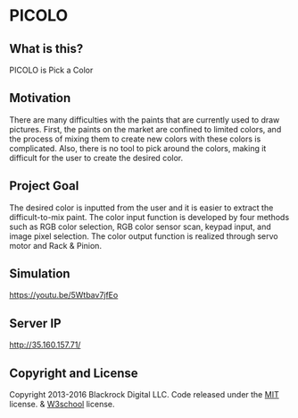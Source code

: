 # PICOLO

## What is this?
PICOLO is Pick a Color

## Motivation
There are many difficulties with the paints that are currently used to draw pictures. First, the paints on the market are confined to limited colors, and the process of mixing them to create new colors with these colors is complicated. Also, there is no tool to pick around the colors, making it difficult for the user to create the desired color.

## Project Goal
The desired color is inputted from the user and it is easier to extract the difficult-to-mix paint. The color input function is developed by four methods such as RGB color selection, RGB color sensor scan, keypad input, and image pixel selection. The color output function is realized through servo motor and Rack & Pinion. 

## Simulation
https://youtu.be/5Wtbav7jfEo

## Server IP
http://35.160.157.71/

## Copyright and License
Copyright 2013-2016 Blackrock Digital LLC. Code released under the [MIT](https://github.com/BlackrockDigital/startbootstrap-stylish-portfolio/blob/gh-pages/LICENSE) license. & [W3school](http://www.w3schools.com/about/about_copyright.asp) license.
